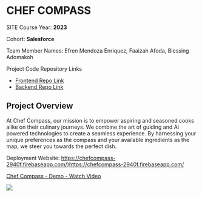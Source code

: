 # CHEF COMPASS

SITE Course Year: **2023**

Cohort: **Salesforce**

Team Member Names: Efren Mendoza Enriquez, Faaizah Afoda, Blessing Adomakoh 

Project Code Repository Links

- [Frontend Repo Link](https://github.com/BEF-capstone/client)
- [Backend Repo Link](https://github.com/BEF-capstone/server)

## Project Overview

At Chef Compass, our mission is to empower
aspiring and seasoned cooks alike on their
culinary journeys. We combine the art of guiding
and Ai powered technologies to create a seamless
experience. By harnessing your unique
preferences as the compass and your available
ingredients as the map, we steer you towards the
perfect dish.

Deployment Website: https://chefcompass-2940f.firebaseapp.com/)https://chefcompass-2940f.firebaseapp.com/
<div>
    <a href="https://www.loom.com/share/9d9487184a0c4d0cbb2226e7279ae0e1">
      <p>Chef Compass - Demo - Watch Video</p>
    </a>
    <a href="https://www.loom.com/share/9d9487184a0c4d0cbb2226e7279ae0e1">
      <img style="max-width:300px;" src="https://cdn.loom.com/sessions/thumbnails/9d9487184a0c4d0cbb2226e7279ae0e1-with-play.gif">
    </a>
  </div>
